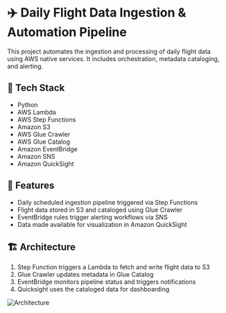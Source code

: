 # ✈️ Daily Flight Data Ingestion & Automation Pipeline

This project automates the ingestion and processing of daily flight data using AWS native services. It includes orchestration, metadata cataloging, and alerting.

## 🚀 Tech Stack
- Python
- AWS Lambda
- AWS Step Functions
- Amazon S3
- AWS Glue Crawler
- AWS Glue Catalog
- Amazon EventBridge
- Amazon SNS
- Amazon QuickSight

## 📌 Features
- Daily scheduled ingestion pipeline triggered via Step Functions
- Flight data stored in S3 and cataloged using Glue Crawler
- EventBridge rules trigger alerting workflows via SNS
- Data made available for visualization in Amazon QuickSight

## 🏗️ Architecture
1. Step Function triggers a Lambda to fetch and write flight data to S3
2. Glue Crawler updates metadata in Glue Catalog
3. EventBridge monitors pipeline status and triggers notifications
4. Quicksight uses the cataloged data for dashboarding

![Architecture](https://github.com/user-attachments/assets/32c8843a-bb64-46d3-a83b-15f88165a47e)

